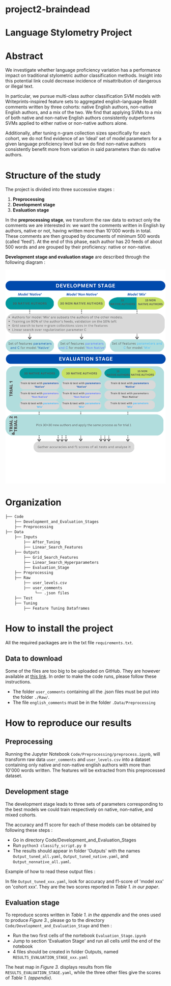
# project2-braindead

# **Language Stylometry Project**

# Abstract 

We investigate whether language proficiency variation has a performance impact on traditional stylometric author classification methods. Insight into this potential link could decrease incidence of misattribution of dangerous or illegal text.

In particular, we pursue multi-class author classification SVM models with Writeprints-inspired feature sets to aggregated english-language Reddit comments written by three cohorts: native English authors, non-native English authors, and a mix of the two. We find that applying SVMs to a mix of both native and non-native English authors consistently outperforms SVMs applied to either native or non-native authors alone.

Additionally, after tuning n-gram collection sizes specifically for each cohort, we do not find evidence of an ‘ideal’ set of model parameters for a given language proficiency level but we do find non-native authors consistently benefit more from variation in said parameters than do native authors.

# Structure of the study

The project is divided into three successive stages :
1.   **Preprocessing**
2.   **Development stage**
3.   **Evaluation stage**

In the **preprocessing stage**, we transform the raw data to extract only the comments we are interested in: we want the comments written in English by authors, native or not, having written more than 10'000 words in total. 
These comments are then grouped by documents of minimum 500 words (called 'feed'). At the end of this phase, each author has 20 feeds of about 500 words and are grouped by their proficiency: native or non-native.

**Development stage and evaluation stage** are described through the following diagram :

![Architecture](architecture.png)

# Organization
   
    ├── Code
        ├── Development_and_Evaluation_Stages
        ├── Preprocessing
    ├── Data 
        ├── Inputs
            ├── After_Tuning
            ├── Linear_Search_Features
        ├── Outputs
            ├── Grid_Search_Features
            ├── Linear_Search_Hyperparameters
            ├── Evaluation_Stage
        ├── Preprocessing                       
        ├── Raw 
            ├── user_levels.csv
            ├── user_comments
                 └── .json files
        ├── Test
        ├── Tuning
            ├── Feature Tuning Dataframes

# How to install the project 
All the required packages are in the txt file `requirements.txt`.
## Data to download 
Some of the files are too big to be uploaded on GitHub. They are however available at [this link](https://drive.switch.ch/index.php/s/bVBCqB0ReuX8e6z). In order to make the code runs, please follow these instructions.

* The folder `user_comments` containing all the .json files must be put into the folder `./Raw/`.
* The file `english_comments` must be in the folder `.Data/Preprocessing` 

# How to reproduce our results 

## Preprocessing

Running the Jupyter Notebook `Code/Preprocessing/preprocess.ipynb`, will transform raw data `user_comments` and `user_levels.csv` into a dataset containing only native and non-native english authors with more than 10'000 words written. The features will be extracted from this preprocessed dataset.

## Development stage
The development stage leads to three sets of parameters corresponding to the best models we could train respectively on native, non-native, and mixed cohorts. 

The accuracy and f1 score for each of these models can be obtained by following these steps :
-   Go in directory Code/Development_and_Evaluation_Stages 
-   Run ```python3 classify_script.py 0```
-   The results should appear in folder 'Outputs' with the names `Output_tuned_all.yaml`, `Output_tuned_native.yaml`, and `Output_nonnative_all.yaml`.

Example of how to read these output files : 

In file `Output_tuned_xxx.yaml`, look for accuracy and f1-score of 'model xxx' on 'cohort xxx'. They are the two scores reported in _Table 1. in our paper_.

## Evaluation stage 

To reproduce scores written in _Table 1. in the appendix_ and the ones used to produce _Figure 3._, please go to the directory `Code/Development_and_Evaluation_Stage` and then :
-   Run the two first cells of the nortebook  `Evaluation_Stage.ipynb`
-   Jump to section 'Evaluation Stage' and run all cells until the end of the notebook
-   4 files should be created in folder Outputs, named `RESULTS_EVALUATION_STAGE_xxx.yaml`

The heat map in _Figure 3._ displays results from file `RESULTS_EVALUATION_STAGE.yaml`, while the three other files give the scores of _Table 1. (appendix)._
